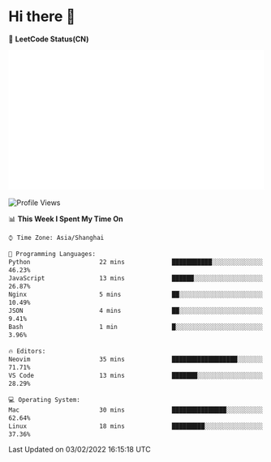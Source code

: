 # Hi there 👋

📝 **LeetCode Status(CN)**

![wsmbsbbz's LeetCode status](https://github.com/wsmbsbbz/wsmbsbbz/blob/main/status.svg)

<!--
**wsmbsbbz/wsmbsbbz** is a ✨ _special_ ✨ repository because its `README.md` (this file) appears on your GitHub profile.

Here are some ideas to get you started:

- 🔭 I’m currently working on ...
- 🌱 I’m currently learning ...
- 👯 I’m looking to collaborate on ...
- 🤔 I’m looking for help with ...
- 💬 Ask me about ...
- 📫 How to reach me: ...
- 😄 Pronouns: ...
- ⚡ Fun fact: ...
-->
<!--START_SECTION:waka-->
![Profile Views](http://img.shields.io/badge/Profile%20Views-5-blue)

📊 **This Week I Spent My Time On** 

```text
⌚︎ Time Zone: Asia/Shanghai

💬 Programming Languages: 
Python                   22 mins             ███████████░░░░░░░░░░░░░░   46.23% 
JavaScript               13 mins             ██████░░░░░░░░░░░░░░░░░░░   26.87% 
Nginx                    5 mins              ██░░░░░░░░░░░░░░░░░░░░░░░   10.49% 
JSON                     4 mins              ██░░░░░░░░░░░░░░░░░░░░░░░   9.41% 
Bash                     1 min               █░░░░░░░░░░░░░░░░░░░░░░░░   3.96%

🔥 Editors: 
Neovim                   35 mins             ██████████████████░░░░░░░   71.71% 
VS Code                  13 mins             ███████░░░░░░░░░░░░░░░░░░   28.29%

💻 Operating System: 
Mac                      30 mins             ███████████████░░░░░░░░░░   62.64% 
Linux                    18 mins             █████████░░░░░░░░░░░░░░░░   37.36%

```


 Last Updated on 03/02/2022 16:15:18 UTC
<!--END_SECTION:waka-->
